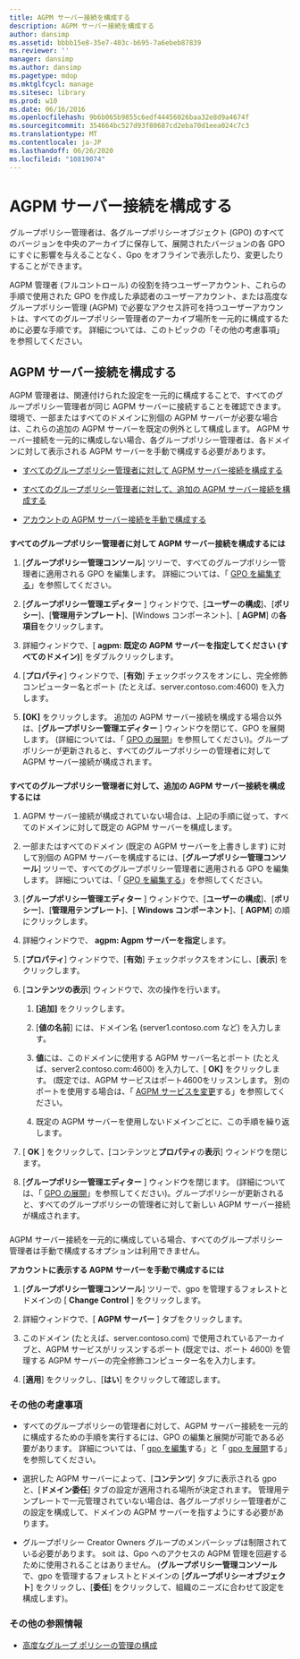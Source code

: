 ```yaml
---
title: AGPM サーバー接続を構成する
description: AGPM サーバー接続を構成する
author: dansimp
ms.assetid: bbbb15e8-35e7-403c-b695-7a6ebeb87839
ms.reviewer: ''
manager: dansimp
ms.author: dansimp
ms.pagetype: mdop
ms.mktglfcycl: manage
ms.sitesec: library
ms.prod: w10
ms.date: 06/16/2016
ms.openlocfilehash: 9b6b065b9855c6edf44456026baa32e8d9a4674f
ms.sourcegitcommit: 354664bc527d93f80687cd2eba70d1eea024c7c3
ms.translationtype: MT
ms.contentlocale: ja-JP
ms.lasthandoff: 06/26/2020
ms.locfileid: "10819074"
---
```

# AGPM サーバー接続を構成する


グループポリシー管理者は、各グループポリシーオブジェクト (GPO) のすべてのバージョンを中央のアーカイブに保存して、展開されたバージョンの各 GPO にすぐに影響を与えることなく、Gpo をオフラインで表示したり、変更したりすることができます。

AGPM 管理者 (フルコントロール) の役割を持つユーザーアカウント、これらの手順で使用された GPO を作成した承認者のユーザーアカウント、または高度なグループポリシー管理 (AGPM) で必要なアクセス許可を持つユーザーアカウントは、すべてのグループポリシー管理者のアーカイブ場所を一元的に構成するために必要な手順です。 詳細については、このトピックの「その他の考慮事項」を参照してください。

## AGPM サーバー接続を構成する


AGPM 管理者は、関連付けられた設定を一元的に構成することで、すべてのグループポリシー管理者が同じ AGPM サーバーに接続することを確認できます。 環境で、一部またはすべてのドメインに別個の AGPM サーバーが必要な場合は、これらの追加の AGPM サーバーを既定の例外として構成します。 AGPM サーバー接続を一元的に構成しない場合、各グループポリシー管理者は、各ドメインに対して表示される AGPM サーバーを手動で構成する必要があります。

-   [すべてのグループポリシー管理者に対して AGPM サーバー接続を構成する](#bkmk-defaultarchiveloc)

-   [すべてのグループポリシー管理者に対して、追加の AGPM サーバー接続を構成する](#bkmk-additionalarchiveloc)

-   [アカウントの AGPM サーバー接続を手動で構成する](#bkmk-manuallyconfigurearchiveloc)

### <a href="" id="bkmk-defaultarchiveloc"></a>

**すべてのグループポリシー管理者に対して AGPM サーバー接続を構成するには**

1.  [**グループポリシー管理コンソール**] ツリーで、すべてのグループポリシー管理者に適用される GPO を編集します。 詳細については、「 [GPO を編集する](editing-a-gpo-agpm40.md)」を参照してください。

2.  [**グループポリシー管理エディター** ] ウィンドウで、[**ユーザーの構成**]、[**ポリシー**]、[**管理用テンプレート**]、[Windows コンポーネント]、[ **AGPM**] の**各項目**をクリックします。

3.  詳細ウィンドウで、[ **agpm: 既定の AGPM サーバーを指定してください (すべてのドメイン)**] をダブルクリックします。

4.  [**プロパティ**] ウィンドウで、[**有効**] チェックボックスをオンにし、完全修飾コンピューター名とポート (たとえば、server.contoso.com:4600) を入力します。

5.  **[OK]** をクリックします。 追加の AGPM サーバー接続を構成する場合以外は、[**グループポリシー管理エディター** ] ウィンドウを閉じて、GPO を展開します。 (詳細については、「 [GPO の展開](deploy-a-gpo-agpm40.md)」を参照してください)。グループポリシーが更新されると、すべてのグループポリシーの管理者に対して AGPM サーバー接続が構成されます。

### <a href="" id="bkmk-additionalarchiveloc"></a>

**すべてのグループポリシー管理者に対して、追加の AGPM サーバー接続を構成するには**

1.  AGPM サーバー接続が構成されていない場合は、上記の手順に従って、すべてのドメインに対して既定の AGPM サーバーを構成します。

2.  一部またはすべてのドメイン (既定の AGPM サーバーを上書きします) に対して別個の AGPM サーバーを構成するには、[**グループポリシー管理コンソール**] ツリーで、すべてのグループポリシー管理者に適用される GPO を編集します。 詳細については、「 [GPO を編集する](editing-a-gpo-agpm40.md)」を参照してください。

3.  [**グループポリシー管理エディター** ] ウィンドウで、[**ユーザーの構成**]、[**ポリシー**]、[**管理用テンプレート**]、[ **Windows コンポーネント**]、[ **AGPM**] の順にクリックします。

4.  詳細ウィンドウで、 **agpm: Agpm サーバーを指定**します。

5.  [**プロパティ**] ウィンドウで、[**有効**] チェックボックスをオンにし、[**表示**] をクリックします。

6.  [**コンテンツの表示**] ウィンドウで、次の操作を行います。

    1.  **[追加]** をクリックします。

    2.  [**値の名前**] には、ドメイン名 (server1.contoso.com など) を入力します。

    3.  **値**には、このドメインに使用する AGPM サーバー名とポート (たとえば、server2.contoso.com:4600) を入力して、[ **OK]** をクリックします。 (既定では、AGPM サービスはポート4600をリッスンします。 別のポートを使用する場合は、「 [AGPM サービスを変更](modify-the-agpm-service-agpm40.md)する」を参照してください。

    4.  既定の AGPM サーバーを使用しないドメインごとに、この手順を繰り返します。

7.  [ **OK** ] をクリックして、[コンテンツと**プロパティ**の**表示**] ウィンドウを閉じます。

8.  [**グループポリシー管理エディター** ] ウィンドウを閉じます。 (詳細については、「 [GPO の展開](deploy-a-gpo-agpm40.md)」を参照してください)。グループポリシーが更新されると、すべてのグループポリシーの管理者に対して新しい AGPM サーバー接続が構成されます。

### <a href="" id="bkmk-manuallyconfigurearchiveloc"></a>

AGPM サーバー接続を一元的に構成している場合、すべてのグループポリシー管理者は手動で構成するオプションは利用できません。

**アカウントに表示する AGPM サーバーを手動で構成するには**

1.  [**グループポリシー管理コンソール**] ツリーで、gpo を管理するフォレストとドメインの [ **Change Control** ] をクリックします。

2.  詳細ウィンドウで、[ **AGPM サーバー** ] タブをクリックします。

3.  このドメイン (たとえば、server.contoso.com) で使用されているアーカイブと、AGPM サービスがリッスンするポート (既定では、ポート 4600) を管理する AGPM サーバーの完全修飾コンピューター名を入力します。

4.  [**適用**] をクリックし、[**はい**] をクリックして確認します。

### その他の考慮事項

-   すべてのグループポリシーの管理者に対して、AGPM サーバー接続を一元的に構成するための手順を実行するには、GPO の編集と展開が可能である必要があります。 詳細については、「 [gpo を編集](editing-a-gpo-agpm40.md)する」と「 [gpo を展開](deploy-a-gpo-agpm40.md)する」を参照してください。

-   選択した AGPM サーバーによって、[**コンテンツ**] タブに表示される gpo と、[**ドメイン委任**] タブの設定が適用される場所が決定されます。 管理用テンプレートで一元管理されていない場合は、各グループポリシー管理者がこの設定を構成して、ドメインの AGPM サーバーを指すようにする必要があります。

-   グループポリシー Creator Owners グループのメンバーシップは制限されている必要があります。 soit は、Gpo へのアクセスの AGPM 管理を回避するために使用されることはありません。 (**グループポリシー管理コンソール**で、gpo を管理するフォレストとドメインの [**グループポリシーオブジェクト**] をクリックし、[**委任**] をクリックして、組織のニーズに合わせて設定を構成します)。

### その他の参照情報

-   [高度なグループ ポリシーの管理の構成](configuring-advanced-group-policy-management-agpm40.md)

 

 





